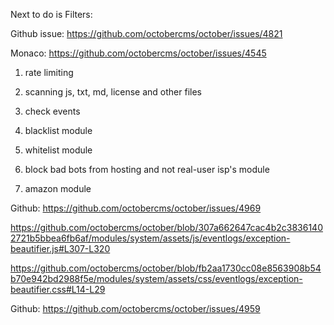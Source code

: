 Next to do is Filters:

Github issue: https://github.com/octobercms/october/issues/4821

Monaco: https://github.com/octobercms/october/issues/4545

1. rate limiting

2. scanning js, txt, md, license and other files

3. check events

4. blacklist module

5. whitelist module

6. block bad bots from hosting and not real-user isp's module

7. amazon module

Github: https://github.com/octobercms/october/issues/4969

https://github.com/octobercms/october/blob/307a662647cac4b2c38361402721b5bbea6fb6af/modules/system/assets/js/eventlogs/exception-beautifier.js#L307-L320

https://github.com/octobercms/october/blob/fb2aa1730cc08e8563908b54b70e942bd2988f5e/modules/system/assets/css/eventlogs/exception-beautifier.css#L14-L29

Github: https://github.com/octobercms/october/issues/4959
